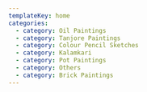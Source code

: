 ```yaml
---
templateKey: home
categories:
  - category: Oil Paintings
  - category: Tanjore Paintings
  - category: Colour Pencil Sketches
  - category: Kalamkari
  - category: Pot Paintings
  - category: Others
  - category: Brick Paintings
---
```



